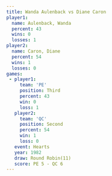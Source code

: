 ```yaml
---
title: Wanda Aulenback vs Diane Caron
player1:                
  name: Aulenback, Wanda
  percent: 43           
  wins: 0               
  losses: 1             
player2:                
  name: Caron, Diane    
  percent: 54           
  wins: 1               
  losses: 0             
games:
 - player1:         
     team: 'PE'     
     position: Third
     percent: 43    
     win: 0         
     loss: 1        
   player2:          
     team: 'QC'      
     position: Second
     percent: 54     
     win: 1          
     loss: 0         
   event: Hearts        
   year: 1982           
   draw: Round Robin(11)
   score: PE 5 - QC 6   
---
```

